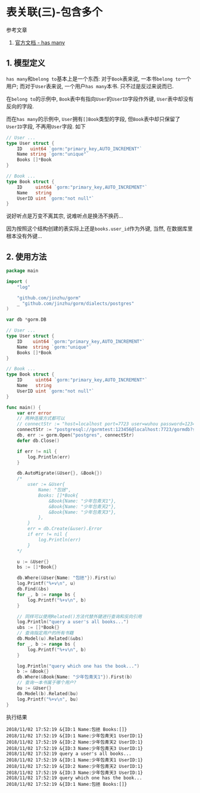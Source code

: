 # 表关联(三)-包含多个

参考文章

1. [官方文档 - has many](http://gorm.io/docs/has_many.html)

## 1. 模型定义

`has many`和`belong to`基本上是一个东西: 对于`Book`表来说, 一本书`belong to`一个用户; 而对于`User`表来说, 一个用户`has many`本书. 只不过是反过来说而已.

在`belong to`的示例中, `Book`表中有指向`User`的`UserID`字段作外键, `User`表中却没有反向的字段.

而在`has many`的示例中, `User`拥有`[]Book`类型的字段, 但`Book`表中却只保留了`UserID`字段, 不再用`User`字段. 如下

```go
// User ...
type User struct {
	ID   uint64 `gorm:"primary_key,AUTO_INCREMENT"`
    Name string `gorm:"unique"`
    Books []*Book
}

// Book ...
type Book struct {
	ID     uint64 `gorm:"primary_key,AUTO_INCREMENT"`
	Name   string
	UserID uint `gorm:"not null"`
}
```

说好听点是万变不离其宗, 说难听点是换汤不换药...

因为按照这个结构创建的表实际上还是`books.user_id`作为外键, 当然, 在数据库里根本没有外键...

## 2. 使用方法

```go
package main

import (
	"log"

	"github.com/jinzhu/gorm"
	_ "github.com/jinzhu/gorm/dialects/postgres"
)

var db *gorm.DB

// User ...
type User struct {
	ID    uint64 `gorm:"primary_key,AUTO_INCREMENT"`
	Name  string `gorm:"unique"`
	Books []*Book
}

// Book ...
type Book struct {
	ID     uint64 `gorm:"primary_key,AUTO_INCREMENT"`
	Name   string
	UserID uint `gorm:"not null"`
}

func main() {
	var err error
	// 两种连接方式都可以
	// connectStr := "host=localhost port=7723 user=wuhou password=123456 dbname=wuhoudb sslmode=disable"
	connectStr := "postgresql://gormtest:123456@localhost:7723/gormdb?sslmode=disable"
	db, err := gorm.Open("postgres", connectStr)
	defer db.Close()

	if err != nil {
		log.Println(err)
	}

	db.AutoMigrate(&User{}, &Book{})
	/*
		user := &User{
			Name: "包拯",
			Books: []*Book{
				&Book{Name: "少年包青天1"},
				&Book{Name: "少年包青天2"},
				&Book{Name: "少年包青天3"},
			},
		}
		err = db.Create(&user).Error
		if err != nil {
			log.Println(err)
		}
	*/

	u := &User{}
	bs := []*Book{}

	db.Where(&User{Name: "包拯"}).First(u)
	log.Printf("%+v\n", u)
	db.Find(&bs)
	for _, b := range bs {
		log.Printf("%+v\n", b)
	}

	// 同样可以使用Related()方法代替外键进行查询和反向引用
	log.Println("query a user's all books...")
	ubs := []*Book{}
	// 查询指定用户的所有书籍
	db.Model(u).Related(&ubs)
	for _, b := range bs {
		log.Printf("%+v\n", b)
	}

	log.Println("query which one has the book...")
	b := &Book{}
	db.Where(&Book{Name: "少年包青天1"}).First(b)
	// 查询一本书属于哪个用户?
	bu := &User{}
	db.Model(b).Related(bu)
	log.Printf("%+v\n", bu)
}
```

执行结果

```
2018/11/02 17:52:19 &{ID:1 Name:包拯 Books:[]}
2018/11/02 17:52:19 &{ID:1 Name:少年包青天1 UserID:1}
2018/11/02 17:52:19 &{ID:2 Name:少年包青天2 UserID:1}
2018/11/02 17:52:19 &{ID:3 Name:少年包青天3 UserID:1}
2018/11/02 17:52:19 query a user's all books...
2018/11/02 17:52:19 &{ID:1 Name:少年包青天1 UserID:1}
2018/11/02 17:52:19 &{ID:2 Name:少年包青天2 UserID:1}
2018/11/02 17:52:19 &{ID:3 Name:少年包青天3 UserID:1}
2018/11/02 17:52:19 query which one has the book...
2018/11/02 17:52:19 &{ID:1 Name:包拯 Books:[]}
```